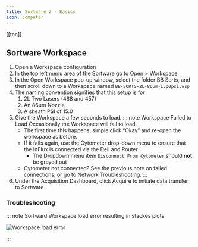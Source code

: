 ```yaml
---
title: Sortware 2 - Basics
icon: computer
---
```


<!-- filename: influx-flight/flight-02-fluidics/flight-02-fluidics-06-sortware-part2-basics.md -->

<!-- Reference Links -->
<!-- Usage -->
<!-- [img-label]: ./assets/filename.png -->
<!-- ![Caption Text][img-label] -->
<!-- Assets -->
[sw-error-plots-stacked]: ./assets/img-sortware/ifm-startup-main-001-sortware-workspacer-load-error-01-plots-stacked.png
<!-- URLs -->

<!-- End Ref Links -->


[[toc]]

## Sortware Workspace

1.  Open a Workspace configuration
2.  In the top left menu area of the Sortware go to Open > Workspace
3.  In the Open Workspace pop-up window, select the folder BB Sorts, and then scroll down to a Workspace named `BB-SORTS-2L-86um-15p0psi.wsp` 
4.  The naming convention signifies that this setup is for 
    1.  2L Two Lasers (488 and 457)
    2.  An 86um Nozzle
    3.  A sheath PSI of 15.0
4.  Give the Workspace a few seconds to load. 
    ::: note Workspace Failed to Load
    Occasionally the Workspace will fail to load. 
    -   The first time this happens, simple click “Okay” and re-open the workspace as before. 
    -   If it fails again, use the Cytometer drop-down menu to ensure that the InFlux is connected via the Dell and Router. 
        -   The Dropdown menu item `Disconnect From Cytometer` should **not** be greyed out
    -   Cytometer not connected? See the previous note on failed connections, or go to Network Troubleshooting.
    ::: 
5.  Under the Acquisition Dashboard, click Acquire to initiate data transfer to Sortware



### Troubleshooting

::: note Sortward Workspace load error resulting in stackes plots

![Workspace load error][sw-error-plots-stacked]

:::
